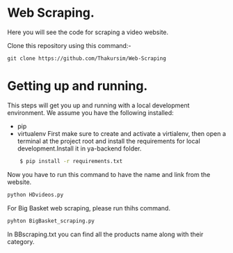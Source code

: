 # Web Scraping.
 
Here you will see the code for scraping a video website. 

Clone this repository using this command:-

   `git clone https://github.com/Thakursim/Web-Scraping`

# Getting up and running.

This steps will get you up and running with a local development environment. We assume you have the following installed:

  - pip
  - virtualenv
First make sure to create and activate a virtialenv, then open a terminal at the project root and install the requirements for local development.Install it in ya-backend folder. 
```sh
    $ pip install -r requirements.txt
```
Now you have to run this command to have the name and link from the website.
```sh
python HDvideos.py
```
For Big Basket web scraping, please run thihs command.
```sh
pyhton BigBasket_scraping.py
```
In BBscraping.txt you can find all the products name along with their category.




